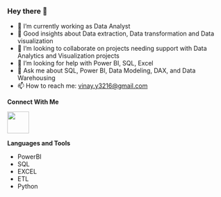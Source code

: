 ### Hey there 👋


- 🔭 I’m currently working as Data Analyst
- 🌱 Good insights about Data extraction, Data transformation and Data visualization
- 👯 I’m looking to collaborate on projects needing support with Data Analytics and Visualization projects
- 🤔 I’m looking for help with Power BI, SQL, Excel
- 💬 Ask me about SQL, Power BI, Data Modeling, DAX, and Data Warehousing
- 📫 How to reach me: vinay.y3216@gmail.com



**Connect With Me**

<a href="https://www.linkedin.com/in/vinay-yacham-6580321b6/">
<img src="https://img.shields.io/badge/-LINKEDIN-0A66C2?linkedin=spring&logoColor=fff" height="50" width="50">
</a> 




**Languages and Tools**

<!--![Github stats](https://github-readme-stats.vercel.app/api?username=yachamvinay&count_private=true&show_icons=true&theme=radical)-->

<!--![Top languages](https://github-readme-stats.vercel.app/api/top-langs/?username=yachamvinay&show_icons=true&theme=radical)-->


- PowerBI
- SQL
- EXCEL
- ETL
- Python
